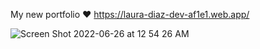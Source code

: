 My new portfolio ♥️ https://laura-diaz-dev-af1e1.web.app/

![Screen Shot 2022-06-26 at 12 54 26 AM](https://user-images.githubusercontent.com/60779542/175790266-19151d8d-5f2e-47df-91c7-d53f63edd7c2.png)
